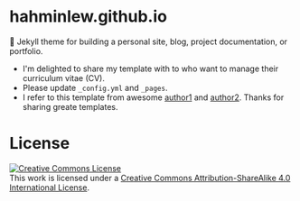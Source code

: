 # hahminlew.github.io
:triangular_ruler: Jekyll theme for building a personal site, blog, project documentation, or portfolio.

- I'm delighted to share my template with to who want to manage their curriculum vitae (CV).
- Please update `_config.yml` and `_pages`.
- I refer to this template from awesome [author1](https://joonhyung-park.github.io/) and [author2](https://keunhong.com/). Thanks for sharing greate templates.

# License
<a rel="license" href="http://creativecommons.org/licenses/by-sa/4.0/"><img alt="Creative Commons License" style="border-width:0" src="https://i.creativecommons.org/l/by-sa/4.0/88x31.png" /></a><br />This work is licensed under a <a rel="license" href="http://creativecommons.org/licenses/by-sa/4.0/">Creative Commons Attribution-ShareAlike 4.0 International License</a>.
